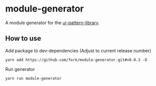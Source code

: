 # module-generator

A module generator for the [ui-pattern-library](https://github.com/fork/ui-pattern-library).

## How to use

Add package to dev-dependencies (Adjust to current release number)

```
yarn add https://github.com/fork/module-generator.git#v0.0.3 -D
```

Run generator 

```
yarn run module-generator
```

